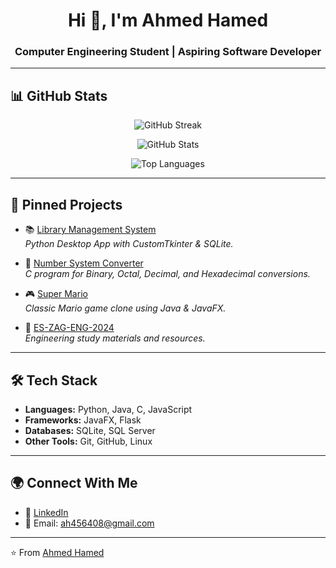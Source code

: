 <h1 align="center">Hi 👋, I'm Ahmed Hamed</h1>
<h3 align="center">Computer Engineering Student | Aspiring Software Developer</h3>

---

## 📊 GitHub Stats

<p align="center">
  <img src="https://github-readme-streak-stats.herokuapp.com?user=AhmedHamed408&theme=highcontrast&hide_border=true&border_radius=10" alt="GitHub Streak" />
</p>

<p align="center">
  <img src="https://github-readme-stats.vercel.app/api?username=AhmedHamed408&show_icons=true&theme=highcontrast&hide_border=true&border_radius=10" alt="GitHub Stats" />
</p>

<p align="center">
  <img src="https://github-readme-stats.vercel.app/api/top-langs/?username=AhmedHamed408&layout=compact&theme=highcontrast&hide_border=true&border_radius=10" alt="Top Languages" />
</p>

---

## 📌 Pinned Projects

- 📚 [Library Management System](https://github.com/AhmedHamed408/Library-Management-System)  
  *Python Desktop App with CustomTkinter & SQLite.*

- 🔢 [Number System Converter](https://github.com/AhmedHamed408/Number-System-Converter)  
  *C program for Binary, Octal, Decimal, and Hexadecimal conversions.*

- 🎮 [Super Mario](https://github.com/AhmedHamed408/Super-Mario)  
  *Classic Mario game clone using Java & JavaFX.*

- 📂 [ES-ZAG-ENG-2024](https://github.com/AhmedHamed408/ES-ZAG-ENG-2024)  
  *Engineering study materials and resources.*

---

## 🛠️ Tech Stack
- **Languages:** Python, Java, C, JavaScript  
- **Frameworks:** JavaFX, Flask  
- **Databases:** SQLite, SQL Server  
- **Other Tools:** Git, GitHub, Linux  

---

## 🌍 Connect With Me
- 💼 [LinkedIn](https://www.linkedin.com/in/madyhamed)  
- 📧 Email: ah456408@gmail.com  

---
⭐️ From [Ahmed Hamed](https://github.com/AhmedHamed408)
